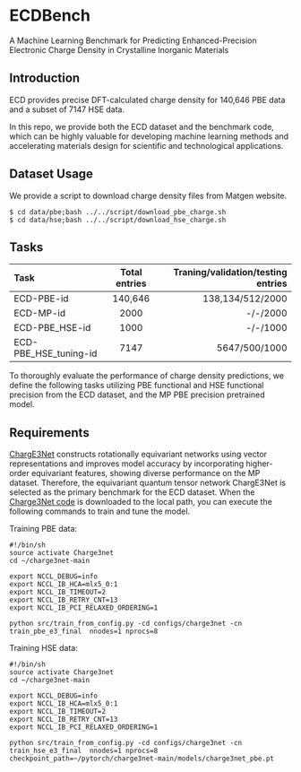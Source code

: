 # ECDBench
A Machine Learning Benchmark for Predicting Enhanced-Precision Electronic Charge Density in Crystalline Inorganic Materials

## Introduction

ECD provides precise DFT-calculated charge density for 140,646 PBE data and a subset of 7147 HSE data. 

In this repo, we provide both the ECD dataset and the benchmark code, which can be highly valuable for developing machine learning methods and accelerating materials design for scientific and technological applications.

## Dataset Usage
We provide a script to download charge density files from Matgen website.


```
$ cd data/pbe;bash ../../script/download_pbe_charge.sh
$ cd data/hse;bash ../../script/download_hse_charge.sh 
```

## Tasks
|Task | Total entries | Traning/validation/testing entries |
|:--------| :---------:|--------:|
|ECD-PBE-id |  140,646 | 138,134/512/2000|
|ECD-MP-id | 2000 | -/-/2000 |
|ECD-PBE_HSE-id | 1000 |-/-/1000 |
|ECD-PBE_HSE_tuning-id | 7147| 5647/500/1000 |

To thoroughly evaluate the performance of charge density predictions, we define the following tasks utilizing PBE functional and HSE functional precision from the ECD dataset, and the MP PBE precision pretrained model.

## Requirements
[ChargE3Net](https://github.com/AIforGreatGood/charge3net) constructs rotationally equivariant networks using vector representations and improves model accuracy by incorporating higher-order equivariant features, showing diverse performance on the MP dataset. Therefore, the equivariant quantum tensor network ChargE3Net is selected as the primary benchmark for the ECD dataset. When the [Charge3Net code](https://github.com/AIforGreatGood/charge3net) is downloaded to the local path, you can execute the following commands to train and tune the model.

Training PBE data:
```
#!/bin/sh
source activate Charge3net
cd ~/charge3net-main

export NCCL_DEBUG=info
export NCCL_IB_HCA=mlx5_0:1
export NCCL_IB_TIMEOUT=2
export NCCL_IB_RETRY_CNT=13
export NCCL_IB_PCI_RELAXED_ORDERING=1

python src/train_from_config.py -cd configs/charge3net -cn train_pbe_e3_final  nnodes=1 nprocs=8 
```

Training HSE data:

```
#!/bin/sh
source activate Charge3net
cd ~/charge3net-main

export NCCL_DEBUG=info
export NCCL_IB_HCA=mlx5_0:1
export NCCL_IB_TIMEOUT=2
export NCCL_IB_RETRY_CNT=13
export NCCL_IB_PCI_RELAXED_ORDERING=1

python src/train_from_config.py -cd configs/charge3net -cn train_hse_e3_final  nnodes=1 nprocs=8 checkpoint_path=~/pytorch/charge3net-main/models/charge3net_pbe.pt
```


